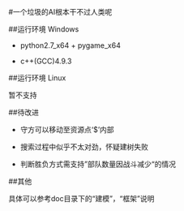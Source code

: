 #一个垃圾的AI根本干不过人类呢

##运行环境 Windows

*	python2.7_x64 + pygame_x64

*	c++(GCC)4.9.3

##运行环境 Linux

暂不支持

##待改进

*	守方可以移动至资源点‘$’内部

*	搜索过程中似乎不太对劲，怀疑建树失败

*	判断胜负方式需支持”部队数量因战斗减少“的情况

##其他

具体可以参考doc目录下的“建模”，“框架”说明